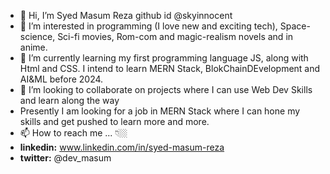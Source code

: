 - 👋 Hi, I’m  Syed Masum Reza github id @skyinnocent
- 👀 I’m interested in  programming (I love new and exciting tech), Space-science, Sci-fi movies, Rom-com and magic-realism novels and in anime.
- 🌱 I’m currently learning my first programming language JS, along with Html and CSS. I intend to learn MERN Stack, BlokChainDEvelopment and AI&ML before 2024.
- 💞️ I’m looking to collaborate on projects where I can use Web Dev Skills and learn along the way
- Presently I am looking for a job in MERN Stack where I can hone my skills and get pushed to learn more and more.
- 📫 How to reach me ... 👇🏼
- **linkedin:** www.linkedin.com/in/syed-masum-reza
- **twitter:** @dev_masum

<!---
skyinnocent/skyinnocent is a ✨ special ✨ repository because its `README.md` 
--->
